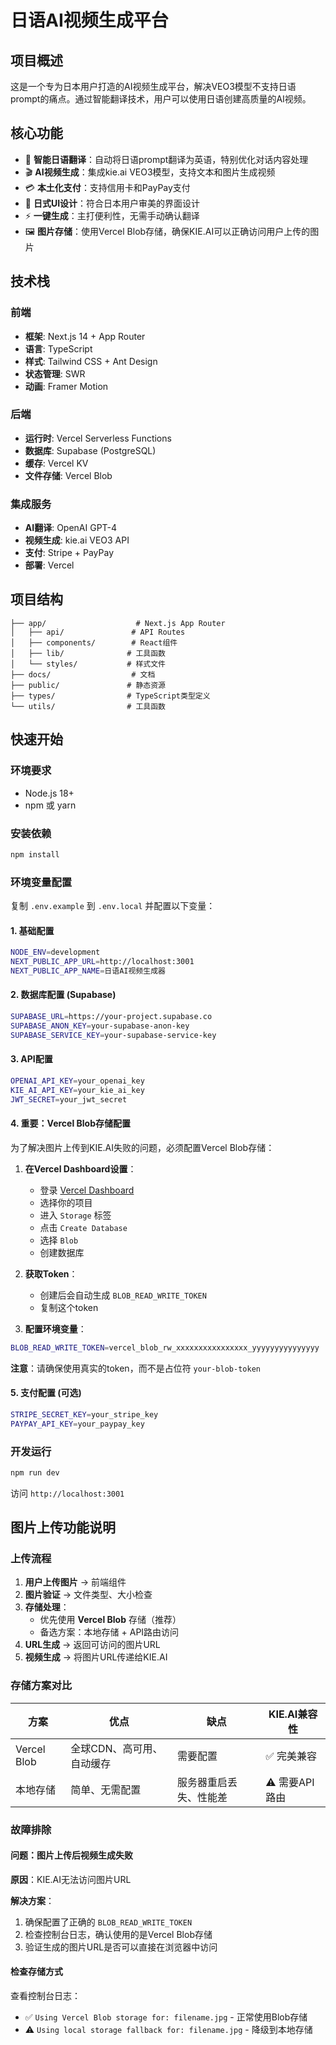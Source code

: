 # 日语AI视频生成平台

## 项目概述

这是一个专为日本用户打造的AI视频生成平台，解决VEO3模型不支持日语prompt的痛点。通过智能翻译技术，用户可以使用日语创建高质量的AI视频。

## 核心功能

- 🎯 **智能日语翻译**：自动将日语prompt翻译为英语，特别优化对话内容处理
- 🎬 **AI视频生成**：集成kie.ai VEO3模型，支持文本和图片生成视频
- 💳 **本土化支付**：支持信用卡和PayPay支付
- 📱 **日式UI设计**：符合日本用户审美的界面设计
- ⚡ **一键生成**：主打便利性，无需手动确认翻译
- 🖼️ **图片存储**：使用Vercel Blob存储，确保KIE.AI可以正确访问用户上传的图片

## 技术栈

### 前端
- **框架**: Next.js 14 + App Router
- **语言**: TypeScript
- **样式**: Tailwind CSS + Ant Design
- **状态管理**: SWR
- **动画**: Framer Motion

### 后端
- **运行时**: Vercel Serverless Functions
- **数据库**: Supabase (PostgreSQL)
- **缓存**: Vercel KV
- **文件存储**: Vercel Blob

### 集成服务
- **AI翻译**: OpenAI GPT-4
- **视频生成**: kie.ai VEO3 API
- **支付**: Stripe + PayPay
- **部署**: Vercel

## 项目结构

```
├── app/                    # Next.js App Router
│   ├── api/               # API Routes
│   ├── components/        # React组件
│   ├── lib/              # 工具函数
│   └── styles/           # 样式文件
├── docs/                  # 文档
├── public/               # 静态资源
├── types/                # TypeScript类型定义
└── utils/                # 工具函数
```

## 快速开始

### 环境要求
- Node.js 18+
- npm 或 yarn

### 安装依赖
```bash
npm install
```

### 环境变量配置
复制 `.env.example` 到 `.env.local` 并配置以下变量：

#### 1. 基础配置
```bash
NODE_ENV=development
NEXT_PUBLIC_APP_URL=http://localhost:3001
NEXT_PUBLIC_APP_NAME=日语AI视频生成器
```

#### 2. 数据库配置 (Supabase)
```bash
SUPABASE_URL=https://your-project.supabase.co
SUPABASE_ANON_KEY=your-supabase-anon-key
SUPABASE_SERVICE_KEY=your-supabase-service-key
```

#### 3. API配置
```bash
OPENAI_API_KEY=your_openai_key
KIE_AI_API_KEY=your_kie_ai_key
JWT_SECRET=your_jwt_secret
```

#### 4. **重要：Vercel Blob存储配置**
为了解决图片上传到KIE.AI失败的问题，必须配置Vercel Blob存储：

1. **在Vercel Dashboard设置**：
   - 登录 [Vercel Dashboard](https://vercel.com/dashboard)
   - 选择你的项目
   - 进入 `Storage` 标签
   - 点击 `Create Database`
   - 选择 `Blob`
   - 创建数据库

2. **获取Token**：
   - 创建后会自动生成 `BLOB_READ_WRITE_TOKEN`
   - 复制这个token

3. **配置环境变量**：
```bash
BLOB_READ_WRITE_TOKEN=vercel_blob_rw_xxxxxxxxxxxxxxxx_yyyyyyyyyyyyyyy
```

**注意**：请确保使用真实的token，而不是占位符 `your-blob-token`

#### 5. 支付配置 (可选)
```bash
STRIPE_SECRET_KEY=your_stripe_key
PAYPAY_API_KEY=your_paypay_key
```

### 开发运行
```bash
npm run dev
```

访问 `http://localhost:3001`

## 图片上传功能说明

### 上传流程
1. **用户上传图片** → 前端组件
2. **图片验证** → 文件类型、大小检查
3. **存储处理**：
   - 优先使用 **Vercel Blob** 存储（推荐）
   - 备选方案：本地存储 + API路由访问
4. **URL生成** → 返回可访问的图片URL
5. **视频生成** → 将图片URL传递给KIE.AI

### 存储方案对比
| 方案 | 优点 | 缺点 | KIE.AI兼容性 |
|------|------|------|-------------|
| Vercel Blob | 全球CDN、高可用、自动缓存 | 需要配置 | ✅ 完美兼容 |
| 本地存储 | 简单、无需配置 | 服务器重启丢失、性能差 | ⚠️ 需要API路由 |

### 故障排除

#### 问题：图片上传后视频生成失败
**原因**：KIE.AI无法访问图片URL

**解决方案**：
1. 确保配置了正确的 `BLOB_READ_WRITE_TOKEN`
2. 检查控制台日志，确认使用的是Vercel Blob存储
3. 验证生成的图片URL是否可以直接在浏览器中访问

#### 检查存储方式
查看控制台日志：
- ✅ `Using Vercel Blob storage for: filename.jpg` - 正常使用Blob存储
- ⚠️ `Using local storage fallback for: filename.jpg` - 降级到本地存储 
